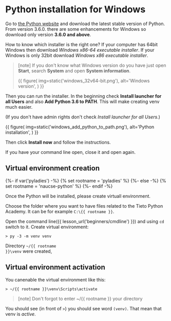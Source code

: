# Python installation for Windows 

Go to [the Python website](https://www.python.org/downloads/) and 
download the latest stable version of Python. From version 3.6.0.
there are some enhancements for Windows so download only version
 **3.6.0 and above**.

How to know which installer is the right one?
If your computer has 64bit Windows then download *Windows x86-64 executable installer*.
If your Windows is only 32bit download *Windows x86 executable installer*.


> [note]
> If you don't know what Windows version do you have just open **Start**, 
> search **System** and open **System information**.
>
> {{ figure(
    img=static('windows_32v64-bit.png'),
    alt='Windows version',
) }}

Then you can run the installer.
In the beginning check **Install launcher for all Users**
and also **Add Python 3.6 to PATH**.
This will make creating venv much easier.

(If you don't have admin rights don't check *Install launcher for all Users*.)

{{ figure(
    img=static('windows_add_python_to_path.png'),
    alt='Python installation',
) }}

Then click **Install now** and follow the instructions.

If you have your command line open, close it and open again.


## Virtual environment creation

<!-- Pozn. Tahle sekce je velice podobná pro Linux, Mac i Windows;
     měníš-li ji, koukni se jestli není změna potřeba i jinde. -->

{%- if var('pyladies') -%}
{% set rootname = 'pyladies' %}
{%- else -%}
{% set rootname = 'naucse-python' %}
{%- endif -%}

Once the Python will be installed, please create virtuall environment.

Choose the folder where you want to have files related to the Tieto Python Academy.
It can be for example `C:\{{ rootname }}`.

Open the command line({{ lesson_url('beginners/cmdline') }})
and using `cd` switch to it.
Create virtual environment:

```dosvenv
> py -3 -m venv venv
```

Directory <code><span class="pythondir">~/{{ rootname }}</span>\venv</code> were created,


## Virtual environment activation

You canenable the virtual environment like this:

<div class="highlight">
<pre><code><span class="gp">&gt;</span> <span class="pythondir">~/{{ rootname }}</span>\venv\Scripts\activate
</code></pre></div>

> [note]
> Don't forgot to enter <span class="pythondir">~/{{ rootname }}</span>
> your directory

You should see
(in front of `>`) you should see word `(venv)`.
That mean that venv is *active*.

